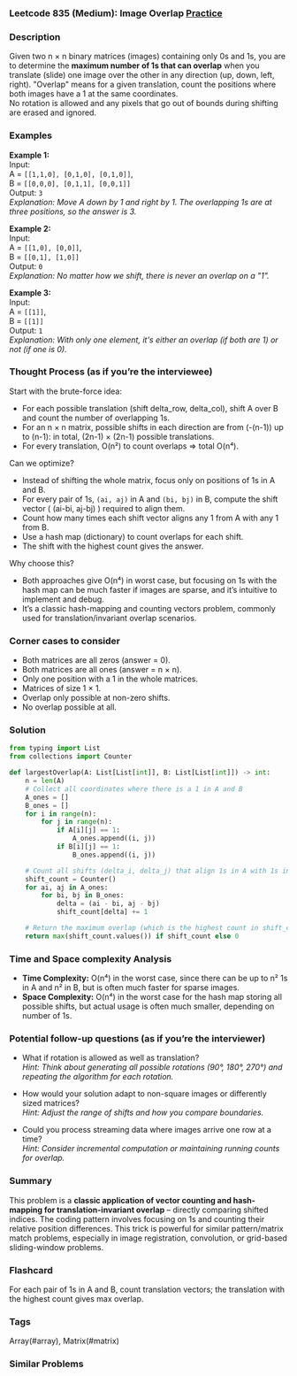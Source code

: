 ### Leetcode 835 (Medium): Image Overlap [Practice](https://leetcode.com/problems/image-overlap)

### Description  
Given two n × n binary matrices (images) containing only 0s and 1s, you are to determine the **maximum number of 1s that can overlap** when you translate (slide) one image over the other in any direction (up, down, left, right). "Overlap" means for a given translation, count the positions where both images have a 1 at the same coordinates.  
No rotation is allowed and any pixels that go out of bounds during shifting are erased and ignored.  

### Examples  

**Example 1:**  
Input:  
A = `[[1,1,0], [0,1,0], [0,1,0]]`,  
B = `[[0,0,0], [0,1,1], [0,0,1]]`  
Output: `3`  
*Explanation: Move A down by 1 and right by 1. The overlapping 1s are at three positions, so the answer is 3.*

**Example 2:**  
Input:  
A = `[[1,0], [0,0]]`,  
B = `[[0,1], [1,0]]`  
Output: `0`  
*Explanation: No matter how we shift, there is never an overlap on a "1".*

**Example 3:**  
Input:  
A = `[[1]]`,  
B = `[[1]]`  
Output: `1`  
*Explanation: With only one element, it's either an overlap (if both are 1) or not (if one is 0).*

### Thought Process (as if you’re the interviewee)  
Start with the brute-force idea:
- For each possible translation (shift delta_row, delta_col), shift A over B and count the number of overlapping 1s.
- For an n × n matrix, possible shifts in each direction are from \(-(n-1)\) up to \(n-1\): in total, (2n-1) × (2n-1) possible translations.
- For every translation, O(n²) to count overlaps ⇒ total O(n⁴).

Can we optimize?
- Instead of shifting the whole matrix, focus only on positions of 1s in A and B.
- For every pair of 1s, `(ai, aj)` in A and `(bi, bj)` in B, compute the shift vector \( (ai-bi, aj-bj) \) required to align them.
- Count how many times each shift vector aligns any 1 from A with any 1 from B.
- Use a hash map (dictionary) to count overlaps for each shift.
- The shift with the highest count gives the answer.

Why choose this?
- Both approaches give O(n⁴) in worst case, but focusing on 1s with the hash map can be much faster if images are sparse, and it’s intuitive to implement and debug.
- It’s a classic hash-mapping and counting vectors problem, commonly used for translation/invariant overlap scenarios.

### Corner cases to consider  
- Both matrices are all zeros (answer = 0).
- Both matrices are all ones (answer = n × n).
- Only one position with a 1 in the whole matrices.
- Matrices of size 1 × 1.
- Overlap only possible at non-zero shifts.
- No overlap possible at all.

### Solution

```python
from typing import List
from collections import Counter

def largestOverlap(A: List[List[int]], B: List[List[int]]) -> int:
    n = len(A)
    # Collect all coordinates where there is a 1 in A and B
    A_ones = []
    B_ones = []
    for i in range(n):
        for j in range(n):
            if A[i][j] == 1:
                A_ones.append((i, j))
            if B[i][j] == 1:
                B_ones.append((i, j))

    # Count all shifts (delta_i, delta_j) that align 1s in A with 1s in B
    shift_count = Counter()
    for ai, aj in A_ones:
        for bi, bj in B_ones:
            delta = (ai - bi, aj - bj)
            shift_count[delta] += 1

    # Return the maximum overlap (which is the highest count in shift_count)
    return max(shift_count.values()) if shift_count else 0
```

### Time and Space complexity Analysis  

- **Time Complexity:** O(n⁴) in the worst case, since there can be up to n² 1s in A and n² in B, but is often much faster for sparse images.
- **Space Complexity:** O(n⁴) in the worst case for the hash map storing all possible shifts, but actual usage is often much smaller, depending on number of 1s.

### Potential follow-up questions (as if you’re the interviewer)  

- What if rotation is allowed as well as translation?  
  *Hint: Think about generating all possible rotations (90°, 180°, 270°) and repeating the algorithm for each rotation.*

- How would your solution adapt to non-square images or differently sized matrices?  
  *Hint: Adjust the range of shifts and how you compare boundaries.*

- Could you process streaming data where images arrive one row at a time?  
  *Hint: Consider incremental computation or maintaining running counts for overlap.*

### Summary
This problem is a **classic application of vector counting and hash-mapping for translation-invariant overlap** – directly comparing shifted indices. The coding pattern involves focusing on 1s and counting their relative position differences. This trick is powerful for similar pattern/matrix match problems, especially in image registration, convolution, or grid-based sliding-window problems.


### Flashcard
For each pair of 1s in A and B, count translation vectors; the translation with the highest count gives max overlap.

### Tags
Array(#array), Matrix(#matrix)

### Similar Problems

